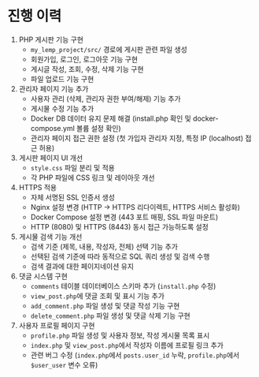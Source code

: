 # 진행 이력

1. PHP 게시판 기능 구현
    - `my_lemp_project/src/` 경로에 게시판 관련 파일 생성
    - 회원가입, 로그인, 로그아웃 기능 구현
    - 게시글 작성, 조회, 수정, 삭제 기능 구현
    - 파일 업로드 기능 구현
2. 관리자 페이지 기능 추가
    - 사용자 관리 (삭제, 관리자 권한 부여/해제) 기능 추가
    - 게시물 수정 기능 추가
    - Docker DB 데이터 유지 문제 해결 (install.php 확인 및 docker-compose.yml 볼륨 설정 확인)
    - 관리자 페이지 접근 권한 설정 (첫 가입자 관리자 지정, 특정 IP (localhost) 접근 허용)
3. 게시판 페이지 UI 개선
    - `style.css` 파일 분리 및 적용
    - 각 PHP 파일에 CSS 링크 및 레이아웃 개선
4. HTTPS 적용
    - 자체 서명된 SSL 인증서 생성
    - Nginx 설정 변경 (HTTP -> HTTPS 리다이렉트, HTTPS 서비스 활성화)
    - Docker Compose 설정 변경 (443 포트 매핑, SSL 파일 마운트)
    - HTTP (8080) 및 HTTPS (8443) 동시 접근 가능하도록 설정
5. 게시물 검색 기능 개선
    - 검색 기준 (제목, 내용, 작성자, 전체) 선택 기능 추가
    - 선택된 검색 기준에 따라 동적으로 SQL 쿼리 생성 및 검색 수행
    - 검색 결과에 대한 페이지네이션 유지
6. 댓글 시스템 구현
    - `comments` 테이블 데이터베이스 스키마 추가 (`install.php` 수정)
    - `view_post.php`에 댓글 조회 및 표시 기능 추가
    - `add_comment.php` 파일 생성 및 댓글 작성 기능 구현
    - `delete_comment.php` 파일 생성 및 댓글 삭제 기능 구현
7. 사용자 프로필 페이지 구현
    - `profile.php` 파일 생성 및 사용자 정보, 작성 게시물 목록 표시
    - `index.php` 및 `view_post.php`에서 작성자 이름에 프로필 링크 추가
    - 관련 버그 수정 (`index.php`에서 `posts.user_id` 누락, `profile.php`에서 `$user_user` 변수 오류)